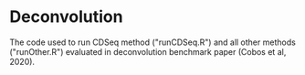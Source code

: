 # Deconvolution

The code used to run CDSeq method ("runCDSeq.R") and all other methods ("runOther.R") evaluated in deconvolution benchmark paper (Cobos et al, 2020).



